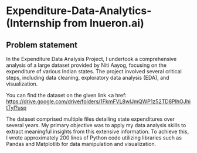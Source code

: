 # Expenditure-Data-Analytics- (Internship from Inueron.ai)

<h2><b>Problem statement</b></h2>

In the Expenditure Data Analysis Project, I undertook a comprehensive analysis of a large dataset provided by Niti Aayog, focusing on the expenditure of various Indian states. 
The project involved several critical steps, including data cleaning, exploratory data analysis (EDA), and visualization.

You can find the dataset on the given link 
<a href: https://drive.google.com/drive/folders/1FkmFVL8wlJmQWP1z52TD8PlhOJhitTyI?usp



The dataset comprised multiple files detailing state expenditures over several years. My primary objective was to apply my data analysis skills to extract meaningful 
insights from this extensive information. To achieve this, I wrote approximately 200 lines of Python code utilizing libraries such as Pandas and Matplotlib for data manipulation and visualization.

<meta name="description" content="Expenditure data analysis internship project from Ineuron.ai - Swatikhedekar/Expenditure-Data-Analysis-Project">
